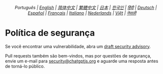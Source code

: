 <div align="center">
<h6> 
<a href="../"><img height=15 style="margin: 0 3px -2px" src="https://raw.githubusercontent.com/kudoai/chatgpt.js/6fa1659feadaf70853996dc7d7f6e1ab5a1e6301/media/images/icons/earth-americas.svg"></a>
Português |
<a href="../SECURITY.md">English</a> |
<a href="../zh-cn/SECURITY.md">简体中文</a> |
<a href="../zh-tw/SECURITY.md">繁體中文</a> |
<a href="../ja/SECURITY.md">日本</a> |
<a href="../ko/SECURITY.md">한국인</a> |
<a href="../hi/SECURITY.md">हिंदी</a> |
<a href="../de/SECURITY.md">Deutsch</a> |
<a href="../es/SECURITY.md">Español</a> |
<a href="../fr/SECURITY.md">Français</a> |
<a href="../it/SECURITY.md">Italiano</a> |
<a href="../nl/SECURITY.md">Nederlands</a> |
<a href="../vi/SECURITY.md">Việt</a> |
<a href="../ne/SECURITY.md">नेपाली</a>
</h6>
</div>

# Política de segurança

Se você encontrar uma vulnerabilidade, abra um [draft security advisory](https://github.com/kudoai/chatgpt.js/security/advisories/new).

Pull requests também são bem-vindos, mas por questões de segurança, envie um e-mail para security@chatgptjs.org e aguarde uma resposta antes de torná-lo público.
